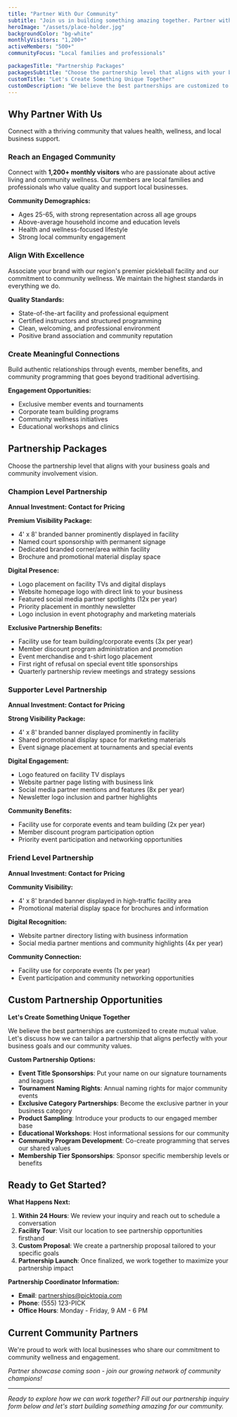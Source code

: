 ```yaml
---
title: "Partner With Our Community"
subtitle: "Join us in building something amazing together. Partner with Picktopia to reach an engaged community passionate about active living and wellness."
heroImage: "/assets/place-holder.jpg"
backgroundColor: "bg-white"
monthlyVisitors: "1,200+"
activeMembers: "500+"
communityFocus: "Local families and professionals"

packagesTitle: "Partnership Packages"
packagesSubtitle: "Choose the partnership level that aligns with your business goals and community involvement vision."
customTitle: "Let's Create Something Unique Together"
customDescription: "We believe the best partnerships are customized to create mutual value. Let's discuss how we can tailor a partnership that aligns perfectly with your business goals and our community values."
---
```


## Why Partner With Us

Connect with a thriving community that values health, wellness, and local business support.

### Reach an Engaged Community
Connect with **1,200+ monthly visitors** who are passionate about active living and community wellness. Our members are local families and professionals who value quality and support local businesses.

**Community Demographics:**
- Ages 25-65, with strong representation across all age groups
- Above-average household income and education levels
- Health and wellness-focused lifestyle
- Strong local community engagement

### Align With Excellence
Associate your brand with our region's premier pickleball facility and our commitment to community wellness. We maintain the highest standards in everything we do.

**Quality Standards:**
- State-of-the-art facility and professional equipment
- Certified instructors and structured programming
- Clean, welcoming, and professional environment
- Positive brand association and community reputation

### Create Meaningful Connections
Build authentic relationships through events, member benefits, and community programming that goes beyond traditional advertising.

**Engagement Opportunities:**
- Exclusive member events and tournaments
- Corporate team building programs
- Community wellness initiatives
- Educational workshops and clinics

## Partnership Packages

Choose the partnership level that aligns with your business goals and community involvement vision.

### Champion Level Partnership
**Annual Investment: Contact for Pricing**

**Premium Visibility Package:**
- 4' x 8' branded banner prominently displayed in facility
- Named court sponsorship with permanent signage
- Dedicated branded corner/area within facility
- Brochure and promotional material display space

**Digital Presence:**
- Logo placement on facility TVs and digital displays
- Website homepage logo with direct link to your business
- Featured social media partner spotlights (12x per year)
- Priority placement in monthly newsletter
- Logo inclusion in event photography and marketing materials

**Exclusive Partnership Benefits:**
- Facility use for team building/corporate events (3x per year)
- Member discount program administration and promotion
- Event merchandise and t-shirt logo placement
- First right of refusal on special event title sponsorships
- Quarterly partnership review meetings and strategy sessions

### Supporter Level Partnership
**Annual Investment: Contact for Pricing**

**Strong Visibility Package:**
- 4' x 8' branded banner displayed prominently in facility
- Shared promotional display space for marketing materials
- Event signage placement at tournaments and special events

**Digital Engagement:**
- Logo featured on facility TV displays
- Website partner page listing with business link
- Social media partner mentions and features (8x per year)
- Newsletter logo inclusion and partner highlights

**Community Benefits:**
- Facility use for corporate events and team building (2x per year)
- Member discount program participation option
- Priority event participation and networking opportunities

### Friend Level Partnership
**Annual Investment: Contact for Pricing**

**Community Visibility:**
- 4' x 8' branded banner displayed in high-traffic facility area
- Promotional material display space for brochures and information

**Digital Recognition:**
- Website partner directory listing with business information
- Social media partner mentions and community highlights (4x per year)

**Community Connection:**
- Facility use for corporate events (1x per year)
- Event participation and community networking opportunities

## Custom Partnership Opportunities

**Let's Create Something Unique Together**

We believe the best partnerships are customized to create mutual value. Let's discuss how we can tailor a partnership that aligns perfectly with your business goals and our community values.

**Custom Partnership Options:**
- **Event Title Sponsorships**: Put your name on our signature tournaments and leagues
- **Tournament Naming Rights**: Annual naming rights for major community events
- **Exclusive Category Partnerships**: Become the exclusive partner in your business category
- **Product Sampling**: Introduce your products to our engaged member base
- **Educational Workshops**: Host informational sessions for our community
- **Community Program Development**: Co-create programming that serves our shared values
- **Membership Tier Sponsorships**: Sponsor specific membership levels or benefits

## Ready to Get Started?

**What Happens Next:**

1. **Within 24 Hours**: We review your inquiry and reach out to schedule a conversation
2. **Facility Tour**: Visit our location to see partnership opportunities firsthand  
3. **Custom Proposal**: We create a partnership proposal tailored to your specific goals
4. **Partnership Launch**: Once finalized, we work together to maximize your partnership impact

**Partnership Coordinator Information:**
- **Email**: partnerships@picktopia.com
- **Phone**: (555) 123-PICK
- **Office Hours**: Monday - Friday, 9 AM - 6 PM

## Current Community Partners

We're proud to work with local businesses who share our commitment to community wellness and engagement.

*Partner showcase coming soon - join our growing network of community champions!*

---

*Ready to explore how we can work together? Fill out our partnership inquiry form below and let's start building something amazing for our community.*